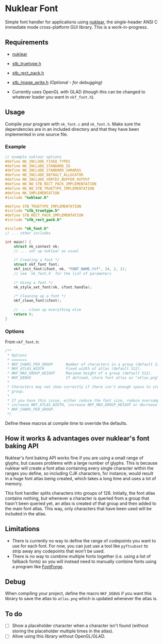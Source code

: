 # Nuklear Font
Simple font handler for applications using [nuklear](https://github.com/Immediate-Mode-UI/Nuklear), the single-header ANSI C immediate mode cross-platform GUI library.
This is a work-in-progress.

## Requirements
- [nuklear](https://github.com/Immediate-Mode-UI/Nuklear)
- [stb_truetype.h](https://raw.githubusercontent.com/nothings/stb/master/stb_truetype.h)
- [stb_rect_pack.h](https://raw.githubusercontent.com/nothings/stb/master/stb_rect_pack.h)
- [stb_image_write.h](https://raw.githubusercontent.com/nothings/stb/master/stb_image_write.h) _(Optional - for debugging)_

- Currently uses OpenGL with GLAD (though this can be changed to whatever loader you want in `nkf_font.h`).

## Usage
Compile your program with `nk_font.c` and `nk_font.h`. Make sure the dependencies are in an included directory and that they have been implemented in one source file.

### Example
```c
// example nuklear options
#define NK_INCLUDE_FIXED_TYPES
#define NK_INCLUDE_STANDARD_IO
#define NK_INCLUDE_STANDARD_VARARGS
#define NK_INCLUDE_DEFAULT_ALLOCATOR
#define NK_INCLUDE_VERTEX_BUFFER_OUTPUT
#define NK_NO_STB_RECT_PACK_IMPLEMENTATION
#define NK_NO_STB_TRUETYPE_IMPLEMENTATION
#define NK_IMPLEMENTATION
#include "nuklear.h"

#define STB_TRUETYPE_IMPLEMENTATION
#include "stb_truetype.h"
#define STB_RECT_PACK_IMPLEMENTATION
#include "stb_rect_pack.h"

#include "nk_font.h"
// ... other includes

int main() {
    struct nk_context nk;
    // ... set up nuklear as usual
    
    /* Creating a font */
    struct nkf_font font;
    nkf_init_font(&font, nk, "FONT_NAME.ttf", 24, 2, 2);
    // see `nk_font.h` for the list of parameters
    
    /* Using a font */
    nk_style_set_font(nk, &font.handle);
    
    /* Cleaning up a font */
    nkf_clean_font(&font);
    
    // ... clean up everything else
    return 0;
}
```

### Options
From `nkf_font.h`:
```c
/**
 * Options
 * =======
 * NKF_CHARS_PER_GROUP      Number of characters in a group (default 128).
 * NKF_ATLAS_WIDTH          Fixed width of atlas (default 512).
 * NKF_MAX_GROUP_HEIGHT     Maximum height of a group (default 512).
 * NKF_DEBUG                If defined, store font atlas as "atlas.png".
 *
 * Characters may not show correctly if there isn't enough space to store a
 * group.
 *
 * If you have this issue, either reduce the font size, reduce oversampling,
 * increase NKF_ATLAS_WIDTH, increase NKF_MAX_GROUP_HEIGHT or decrease
 * NKF_CHARS_PER_GROUP.
 */
```
Define these macros at compile time to override the defaults.

## How it works & advantages over nuklear's font baking API
Nuklear's font baking API works fine if you are using a small range of glyphs, but causes problems with a large number of glyphs. This is because nuklear will create a font atlas containing every single character within the ranges you define, so including CJK characters, for instance, would result in a huge font atlas being created, which takes a long time and uses a lot of memory.

This font handler splits characters into groups of 128. Initially, the font atlas contains nothing, but whenever a character is queried from a group that hasn't been queried yet, an atlas is created of that group and then added to the main font atlas. This way, only characters that have been used will be included in the atlas.

## Limitations
- There is currently no way to define the range of codepoints you want to use for each font. For now, you can just use a tool like `pyftsubset` to strip away any codepoints that won't be used.
- There is no way to combine multiple fonts together (i.e. using a list of fallback fonts) so you will instead need to manually combine fonts using a program like [FontForge](https://fontforge.org/).

## Debug
When compiling your project, define the macro `NKF_DEBUG` if you want this library to save the atlas to `atlas.png` which is updated whenever the atlas is.

## To do
- [ ] Show a placeholder character when a character isn't found (without storing the placeholder multiple times in the atlas).
- [ ] Allow using this library without OpenGL/GLAD.
